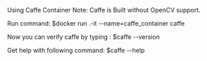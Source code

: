 Using Caffe Container
Note: Caffe is Built without OpenCV support.

Run command:
$docker run .-it --name=caffe_container  caffe


Now you can verify caffe by typing :
$caffe --version


Get help with following command:
$caffe --help

